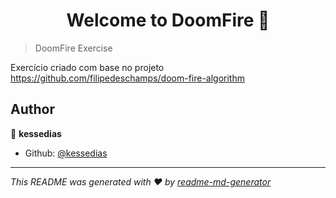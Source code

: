 <h1 align="center">Welcome to DoomFire 👋</h1>


> DoomFire Exercise

Exercício criado com base no projeto https://github.com/filipedeschamps/doom-fire-algorithm

## Author

👤 **kessedias**

* Github: [@kessedias](https://github.com/kesesseesdjsj)




***
_This README was generated with ❤️ by [readme-md-generator](https://github.com/kefranabg/readme-md-generator)_